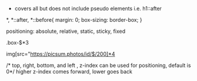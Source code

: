 * covers all but does not include pseudo elements i.e. h1::after

*,
*::after,
*::before{
    margin: 0;
    box-sizing: border-box;
}

positioning: absolute, relative, static, sticky, fixed

.box-$*3

img[src="https://picsum.photos/id/$/200]*4

/* top, right, bottom, and left , z-index can be used for positioning, default is 0*/
higher z-index comes forward, lower goes back 